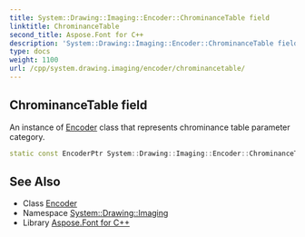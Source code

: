 ```yaml
---
title: System::Drawing::Imaging::Encoder::ChrominanceTable field
linktitle: ChrominanceTable
second_title: Aspose.Font for C++
description: 'System::Drawing::Imaging::Encoder::ChrominanceTable field. An instance of Encoder class that represents chrominance table parameter category in C++.'
type: docs
weight: 1100
url: /cpp/system.drawing.imaging/encoder/chrominancetable/
---
```

## ChrominanceTable field


An instance of [Encoder](../) class that represents chrominance table parameter category.

```cpp
static const EncoderPtr System::Drawing::Imaging::Encoder::ChrominanceTable
```

## See Also

* Class [Encoder](../)
* Namespace [System::Drawing::Imaging](../../)
* Library [Aspose.Font for C++](../../../)
